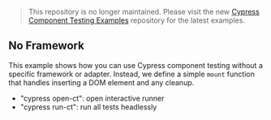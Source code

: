 > This repository is no longer maintained. Please visit the new [Cypress Component Testing Examples](https://github.com/cypress-io/cypress-component-testing-examples) repository for the latest examples.

## No Framework

This example shows how you can use Cypress component testing without a specific framework or adapter. Instead, we define a simple `mount` function that handles inserting a DOM element and any cleanup.

- "cypress open-ct": open interactive runner
- "cypress run-ct": run all tests headlessly
